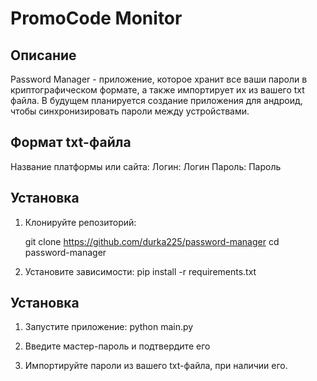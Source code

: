 # PromoCode Monitor

## Описание

Password Manager - приложение, которое хранит все ваши пароли в криптографическом формате, а также импортирует их из вашего txt файла. В будущем планируется создание приложения для андроид, чтобы синхронизировать пароли между устройствами.

## Формат txt-файла

Название платформы или сайта:
Логин: Логин
Пароль: Пароль

## Установка

1. Клонируйте репозиторий:

   git clone https://github.com/durka225/password-manager
   cd password-manager

2. Установите зависимости:
    pip install -r requirements.txt


## Установка

1. Запустите приложение:
   python main.py
   
2. Введите мастер-пароль и подтвердите его

3. Импортируйте пароли из вашего txt-файла, при наличии его.